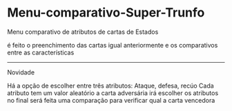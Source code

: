 # Menu-comparativo-Super-Trunfo
Menu comparativo de atributos de cartas de Estados

é feito o preenchimento das cartas igual anteriormente
e os comparativos entre as características

________________________________________________________
Novidade

Há a opção de escolher entre três atributos: Ataque, defesa, recúo
Cada atributo tem um valor aleatório
a carta adversária irá escolher os atributos
no final será feita uma comparação para verificar qual a carta vencedora
